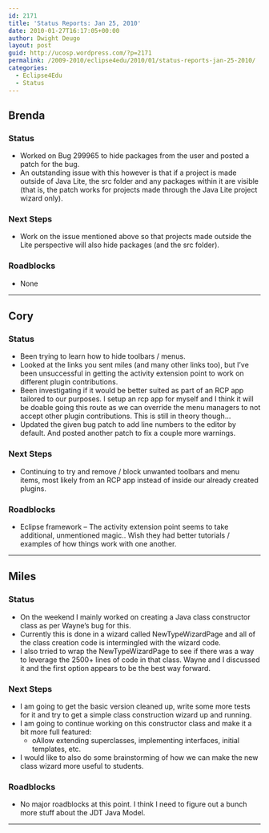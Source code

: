 ```yaml
---
id: 2171
title: 'Status Reports: Jan 25, 2010'
date: 2010-01-27T16:17:05+00:00
author: Dwight Deugo
layout: post
guid: http://ucosp.wordpress.com/?p=2171
permalink: /2009-2010/eclipse4edu/2010/01/status-reports-jan-25-2010/
categories:
  - Eclipse4Edu
  - Status
---
```

## **Brenda**

### Status

  * Worked on Bug 299965 to hide packages from the user and posted a patch for the bug.
  * An outstanding issue with this however is that if a project is made outside of Java Lite, the src folder and any packages within it are visible (that is, the patch works for projects made through the Java Lite project wizard only).

### Next Steps

  * Work on the issue mentioned above so that projects made outside the Lite perspective will also hide packages (and the src folder). 

### Roadblocks

<ul type="disc">
  <li>
    None
  </li>
</ul>

* * *

## **Cory**

### Status

  * Been trying to learn how to hide toolbars / menus. 
  * Looked at the links you sent miles (and many other links too), but I&#8217;ve been unsuccessful in getting the activity extension point to work on different plugin contributions.
  * Been investigating if it would be better suited as part of an RCP app tailored to our purposes. I setup an rcp app for myself and I think it will be doable going this route as we can override the menu managers to not accept other plugin contributions. This is still in theory though&#8230;
  * Updated the given bug patch to add line numbers to the editor by default. And posted another patch to fix a couple more warnings. 

### Next Steps

  * Continuing to try and remove / block unwanted toolbars and menu items, most likely from an RCP app instead of inside our already created plugins. 

### Roadblocks

<ul type="disc">
  <li>
    Eclipse framework &#8211; The activity extension point seems to take additional, unmentioned magic.. Wish they had better tutorials / examples of how things work with one another.
  </li>
</ul>

* * *

## **Miles**

### Status

  * On the weekend I mainly worked on creating a Java class constructor class as per Wayne’s bug for this. 
  * Currently this is done in a wizard called NewTypeWizardPage and all of the class creation code is intermingled with the wizard code. 
  * I also trried to wrap the NewTypeWizardPage to see if there was a way to leverage the 2500+ lines of code in that class. Wayne and I discussed it and the first option appears to be the best way forward.

### Next Steps

  * I am going to get the basic version cleaned up, write some more tests for it and try to get a simple class construction wizard up and running.
  * I am going to continue working on this constructor class and make it a bit more full featured: 
      * oAllow extending superclasses, implementing interfaces, initial templates, etc.
  * I would like to also do some brainstorming of how we can make the new class wizard more useful to students.

### Roadblocks

<ul type="disc">
  <li>
    No major roadblocks at this point. I think I need to figure out a bunch more stuff about the JDT Java Model.
  </li>
</ul>

* * *